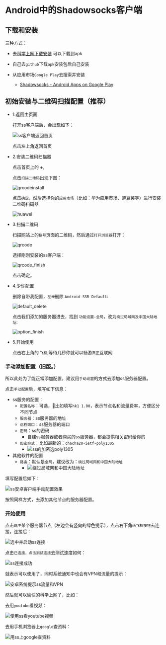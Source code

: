 # Android中的Shadowsocks客户端


## 下载和安装

三种方式：
 * 去[科学上网下载安装](https://kxsw.cf/guide/ShadowsocksR-3.4.0.8.apk) 可以下载到apk

* 自己去`github`下载`apk`安装包后自己安装

* 从应用市场`Google Play`去搜索并安装
  * [Shadowsocks - Android Apps on Google Play](https://play.google.com/store/apps/details?id=com.github.shadowsocks)

## 初始安装与二维码扫描配置（推荐）
 
 * 1.返回主页面
 	
 	打开ss客户端后，会出现如下：

 	![ss客户端返回首页](../../assets/img/ss_client_android_returnindex.jpg)

 	点击左上角返回首页

 * 2.安装二维码扫描器
		
	点击首页上的	`➕`,

	点击`扫描二维码`出现下图：
	
	![qrcodeinstall](../../assets/img/ss_client_android_qrcode_install.jpg)
	
	点击`确定`，然后选择你的`应用市场`（比如：华为应用市场、豌豆荚等）进行安装二维码扫码器

 	![huawei](../../assets/img/ss_client_android_huawei.jpg)
 * 3.扫描二维码

	扫描网站上的`帐号`页面的二维码，然后通过`打开浏览器`打开：
	
	![qrcode](../../assets/img/ss_client_android_qrcode.jpg)

	选择刚刚安装的ss客户端：

	![qrcode_finish](../../assets/img/ss_client_android_finish.jpg)

	点击确定。

 * 4.少许配置

 	删除自带我配置，`左滑`删除 `Android SSR Default`:
	
	![default_delete](../../assets/img/ss_client_default_delete.jpg)

	点击我们添加的服务器进去，找到 `功能设置-全局`，改为`绕过局域网及中国大陆地址`:
	
	![option_finish](../../assets/img/ss_client_option_finish.jpg)

 * 5.开始使用	
	
	点击右上角的 `飞机`,等待几秒你就可以畅游`真正`互联网



### 手动添加配置（旧版。）

所以此处为了能正常添加配置，建议用`手动设置`的方式去添加ss服务器配置。

点击`手动配置`后，填写如下信息：

* ss服务的配置：
  * `配置名称`：可选，比如填写`hk1 1.00`，表示节点名和流量费率，方便区分不同节点
  * `服务器`：ss服务器的地址
  * `远程端口`：ss服务器的端口
  * `密码`：ss的密码
    * 自建ss服务器或者购买的ss服务器，都会提供相关密码给你的
  * `加密方式`：比如最新的：`chacha20-ietf-poly1305`
    * ![ss的加密选poly1305](../../assets/img/ss_config_encrypt_use_poly1305.png)
* 其他软件的配置
  * `路由`：默认是`全局`，建议改为：`绕过局域网和中国大陆地址`
    * ![绕过局域网和中国大陆地址](../../assets/img/ss_route_bypass_local_and_china_url.png)

填写配置后如下：

![ss安卓客户端手动配置效果](../../assets/img/ss_android_added_config_effect.png)

按照同样方式，去添加其他节点的服务器配置。

### 开始使用

点击`选中`某个服务器节点（左边会有竖向的绿色提示），点击右下角`纸飞机按钮`去连接，连接后：

![选中并启动ss连接](../../assets/img/ss_select_and_click_to_run_start.png)

点击`已连接，点击测试连接`去测试速度如何：

![ss连接成功](../../assets/img/ss_show_connect_ok_and_delay.png)

就表示可以使用了，同时系统通知中也会有VPN和流量的提示：

![安卓系统提示ss流量和VPN](../../assets/img/android_system_notice_ss_traffic.png)

然后就可以愉快的科学上网了，比如：

去用`youtube`看视频：

![使用ss看youtube视频](../../assets/img/android_use_youtube_see_video.png)

去用手机浏览器上`google`查资料：

![用ss上google查资料](../../assets/img/ss_android_browser_google_search.png)

